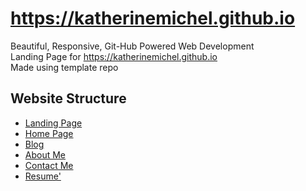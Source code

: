 https://katherinemichel.github.io
==============
Beautiful, Responsive, Git-Hub Powered Web Development <br>
Landing Page for https://katherinemichel.github.io <br>
Made using template repo

## Website Structure

* [Landing Page](http://katherinemichel.github.io) 
* [Home Page](http://katherinemichel.github.io/home-page) 
* [Blog](http://katherinemichel.github.io/blog) 
* [About Me](http://katherinemichel.github.io/aboutme)
* [Contact Me](http://katherinemichel.github.io/contactme)
* [Resume'](http://katherinemichel.github.io/resume)
